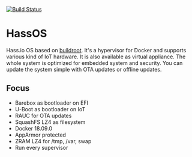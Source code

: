 [![Build Status](https://dev.azure.com/home-assistant/Hass.io/_apis/build/status/hassos?branchName=dev)](https://dev.azure.com/home-assistant/Hass.io/_build/latest?definitionId=13&branchName=dev)

# HassOS
Hass.io OS based on [buildroot](https://buildroot.org/). It's a hypervisor for Docker and supports various kind of IoT hardware. It is also available as virtual appliance. The whole system is optimized for embedded system and  security. You can update the system simple with OTA updates or offline updates.

## Focus

- Barebox as bootloader on EFI
- U-Boot as bootloader on IoT
- RAUC for OTA updates
- SquashFS LZ4 as filesystem
- Docker 18.09.0
- AppArmor protected
- ZRAM LZ4 for /tmp, /var, swap
- Run every supervisor
